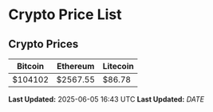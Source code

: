 # Crypto Price List

## Crypto Prices
| Bitcoin | Ethereum | Litecoin |
| ------- | -------- | -------- |
| $104102 | $2567.55 | $86.78 |
**Last Updated:** 2025-06-05 16:43 UTC
**Last Updated:** $DATE$
